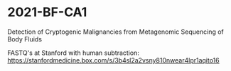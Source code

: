 # 2021-BF-CA1
Detection of Cryptogenic Malignancies from Metagenomic Sequencing of Body Fluids



FASTQ's at Stanford with human subtraction: https://stanfordmedicine.box.com/s/3b4sl2a2vsny810nwear4lpr1aqito16


